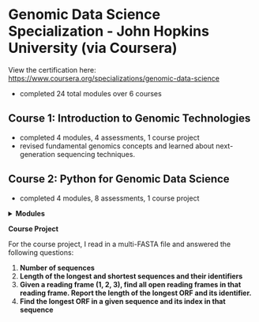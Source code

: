 # Genomic Data Science Specialization - John Hopkins University (via Coursera) 
View the certification here: https://www.coursera.org/specializations/genomic-data-science 
- completed 24 total modules over 6 courses

## Course 1: Introduction to Genomic Technologies 
- completed 4 modules, 4 assessments, 1 course project
- revised fundamental genomics concepts and learned about next-generation sequencing techniques.

## Course 2: Python for Genomic Data Science
- completed 4 modules, 8 assessments, 1 course project 

<details>
<summary><strong>Modules</strong></summary>

** 
Module 1 & 2: ** Reviewed fundamental Python concepts, string manipulation

**Module 3** Reading in & writing to files, manipulating FASTA and FASTQ files

**Module 4**
- Using the `os` module for file & directory navigation
- Using the `sys` module to manipulate Python environment variables
- Using the `getopt` module to create command line programs
- Using the `subprocess` module to run command line tool pipelines with Python scripts
- Created my own modules & packages

</details>

**Course Project**

For the course project, I read in a multi-FASTA file and answered the following questions:

1. **Number of sequences**
2. **Length of the longest and shortest sequences and their identifiers**
3. **Given a reading frame (1, 2, 3), find all open reading frames in that reading frame. Report the length of the longest ORF and its identifier.**
4. **Find the longest ORF in a given sequence and its index in that sequence**
